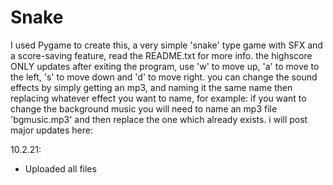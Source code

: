 # Snake
I used Pygame to create this, a very simple 'snake' type game with SFX and a score-saving feature, read the README.txt for more info.
the highscore ONLY updates after exiting the program, use 'w' to move up, 'a' to move to the left, 's' to move down and 'd' to move right.
you can change the sound effects by simply getting an mp3, and naming it the same name then replacing whatever effect you want to name, for example:
if you want to change the background music you will need to name an mp3 file 'bgmusic.mp3' and then replace the one which already exists.
i will post major updates here:

10.2.21:
- Uploaded all files
